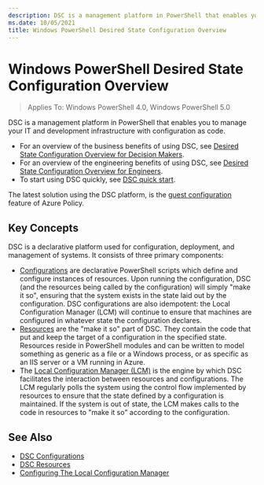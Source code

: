 ```yaml
---
description: DSC is a management platform in PowerShell that enables you to manage your IT and development infrastructure with configuration as code.
ms.date: 10/05/2021
title: Windows PowerShell Desired State Configuration Overview
---
```


# Windows PowerShell Desired State Configuration Overview

> Applies To: Windows PowerShell 4.0, Windows PowerShell 5.0

DSC is a management platform in PowerShell that enables you to manage your IT and development
infrastructure with configuration as code.

- For an overview of the business benefits of using DSC, see
  [Desired State Configuration Overview for Decision Makers](decisionMaker.md).
- For an overview of the engineering benefits of using DSC, see
  [Desired State Configuration Overview for Engineers](DscForEngineers.md).
- To start using DSC quickly, see [DSC quick start](../quickstarts/website-quickstart.md).

The latest solution using the DSC platform, is the
[guest configuration](https://docs.microsoft.com/azure/governance/policy/concepts/guest-configuration)
feature of Azure Policy.

## Key Concepts

DSC is a declarative platform used for configuration, deployment, and management of systems. It
consists of three primary components:

- [Configurations](../configurations/configurations.md) are declarative PowerShell scripts which
  define and configure instances of resources. Upon running the configuration, DSC (and the
  resources being called by the configuration) will simply "make it so", ensuring that the system
  exists in the state laid out by the configuration. DSC configurations are also idempotent: the
  Local Configuration Manager (LCM) will continue to ensure that machines are configured in whatever
  state the configuration declares.
- [Resources](../resources/resources.md) are the "make it so" part of DSC. They contain the code
  that put and keep the target of a configuration in the specified state. Resources reside in
  PowerShell modules and can be written to model something as generic as a file or a Windows
  process, or as specific as an IIS server or a VM running in Azure.
- The [Local Configuration Manager (LCM)](../managing-nodes/metaConfig.md) is the engine by which
  DSC facilitates the interaction between resources and configurations. The LCM regularly polls the
  system using the control flow implemented by resources to ensure that the state defined by a
  configuration is maintained. If the system is out of state, the LCM makes calls to the code in
  resources to "make it so" according to the configuration.

## See Also

- [DSC Configurations](../configurations/configurations.md)
- [DSC Resources](../resources/resources.md)
- [Configuring The Local Configuration Manager](../managing-nodes/metaConfig.md)
